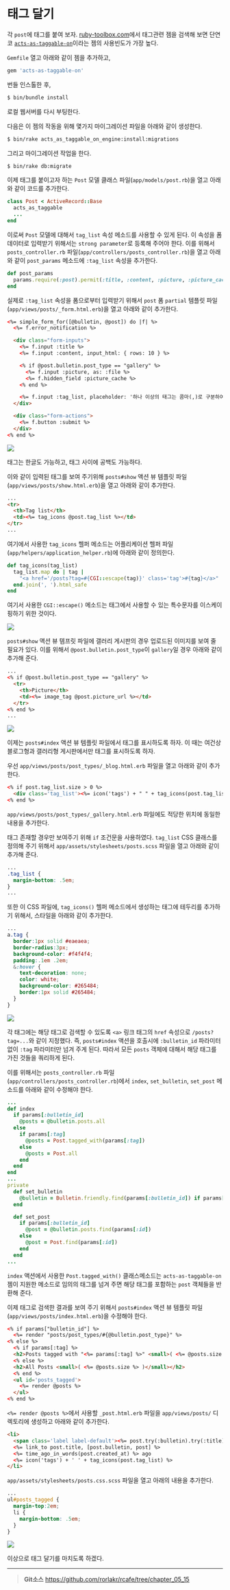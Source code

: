 # 태그 달기

각 `post`에 태그를 붙여 보자. [ruby-toolbox.com](https://www.ruby-toolbox.com/categories/rails_tagging)에서 태그관련 젬을 검색해 보면 단연코 [`acts-as-taggable-on`](https://github.com/mbleigh/acts-as-taggable-on)이라는 젬의 사용빈도가 가장 높다.

`Gemfile` 열고 아래와 같이 젬을 추가하고,

```ruby
gem 'acts-as-taggable-on'
```

번들 인스톨한 후,

```bash
$ bin/bundle install
```

로컬 웹서버를 다시 부팅한다.

다음은 이 젬의 작동을 위해 몇가지 마이그레이션 파일을 아래와 같이 생성한다.

```bash
$ bin/rake acts_as_taggable_on_engine:install:migrations
```

그리고 마이그레이션 작업을 한다.

```bash
$ bin/rake db:migrate
```

이제 태그를 붙이고자 하는 `Post` 모델 클래스 파일(`app/models/post.rb`)을 열고 아래와 같이 코드를 추가한다.

```ruby
class Post < ActiveRecord::Base
  acts_as_taggable
  ...
end
```

이로써 `Post` 모델에 대해서 `tag_list` 속성 메소드를 사용할 수 있게 된다. 이 속성을 폼 데이터로 입력받기 위해서는 `strong parameter`로 등록해 주어야 한다. 이를 위해서  `posts_controller.rb` 파일(`app/controllers/posts_controller.rb`)을 열고 아래와 같이 `post_params` 메소드에 `:tag_list` 속성을 추가한다.

```ruby
def post_params
  params.require(:post).permit(:title, :content, :picture, :picture_cache, :tag_list)
end
```

실제로 `:tag_list` 속성을 폼으로부터 입력받기 위해서 `post` 폼 `partial` 템플릿 파일(`app/views/posts/_form.html.erb`)을 열고 아래와 같이 추가한다.

```html
<%= simple_form_for([@bulletin, @post]) do |f| %>
  <%= f.error_notification %>

  <div class="form-inputs">
    <%= f.input :title %>
    <%= f.input :content, input_html: { rows: 10 } %>

    <% if @post.bulletin.post_type == "gallery" %>
      <%= f.input :picture, as: :file %>
      <%= f.hidden_field :picture_cache %>
    <% end %>

    <%= f.input :tag_list, placeholder: '하나 이상의 태그는 콤마(,)로 구분하여 입력하세요.' %>
  </div>

  <div class="form-actions">
    <%= f.button :submit %>
  </div>
<% end %>
```

![](http://i1373.photobucket.com/albums/ag392/rorlab/Photobucket%20Desktop%20-%20RORLAB/rcafe/2015-02-02_05-07-26_zpsfcd6e428.png)

태그는 한글도 가능하고, 태그 사이에 공백도 가능하다.

이와 같이 입력된 태그를 보여 주기위해 `posts#show` 액션 뷰 템플릿 파일(`app/views/posts/show.html.erb`)을 열고 아래와 같이 추가한다.

```html
...
<tr>
  <th>Tag list</th>
  <td><%= tag_icons @post.tag_list %></td>
</tr>
...
```

여기에서 사용한 `tag_icons` 헬퍼 메소드는 어플리케이션 헬퍼 파일(`app/helpers/application_helper.rb`)에 아래와 같이 정의한다.

```ruby
def tag_icons(tag_list)
  tag_list.map do | tag |
    "<a href='/posts?tag=#{CGI::escape(tag)}' class='tag'>#{tag}</a>"
  end.join(', ').html_safe
end
```

여기서 사용한 `CGI::escape()` 메소드는 태그에서 사용할 수 있는 특수문자를 이스케이핑하기 위한 것이다.

![](http://i1373.photobucket.com/albums/ag392/rorlab/Photobucket%20Desktop%20-%20RORLAB/rcafe/2015-02-02_05-12-30_zps1c3547d7.png)

`posts#show` 액션 뷰 템프릿 파일에 갤러리 게시판의 경우 업로드된 이미지를 보여 줄 필요가 있다. 이를 위해서 `@post.bulletin.post_type`이 `gallery`일 경우 아래와 같이 추가해 준다.

```html
...
<% if @post.bulletin.post_type == "gallery" %>
  <tr>
    <th>Picture</th>
    <td><%= image_tag @post.picture_url %></td>
  </tr>
<% end %>
...
```

![](http://i1373.photobucket.com/albums/ag392/rorlab/Photobucket%20Desktop%20-%20RORLAB/rcafe/2015-02-02_05-17-54_zps2bbd5e41.png)

이제는 `posts#index` 액션 뷰 템플릿 파일에서 태그를 표시하도록 하자. 이 때는 여건상 블로그형과 갤러리형 게시판에서만 태그를 표시하도록 하자.

우선 `app/views/posts/post_types/_blog.html.erb` 파일을 열고 아래와 같이 추가한다.

```html
<% if post.tag_list.size > 0 %>
  <div class='tag_list'><%= icon('tags') + " " + tag_icons(post.tag_list) %></div>
<% end %>
```

`app/views/posts/post_types/_gallery.html.erb` 파일에도 적당한 위치에 동일한 내용을 추가한다.

태그 존재할 경우만 보여주기 위해 `if` 조건문을 사용하였다. `tag_list` CSS 클래스를 정의해 주기 위해서 `app/assets/stylesheets/posts.scss` 파일을 열고 아래와 같이 추가해 준다.

```css
...
.tag_list {
  margin-bottom: .5em;
}
...
```

또한 이 CSS 파일에, `tag_icons()` 헬퍼 메소드에서 생성하는 태그에 테두리를 추가하기 위해서, 스타일을 아래와 같이 추가한다.

```css
...
a.tag {
  border:1px solid #eaeaea;
  border-radius:3px;
  background-color: #f4f4f4;
  padding:.1em .2em;
  &:hover {
    text-decoration: none;
    color: white;
    background-color: #265484;
    border:1px solid #265484;
  }
}
```

![](http://i1373.photobucket.com/albums/ag392/rorlab/Photobucket%20Desktop%20-%20RORLAB/rails_guideline/2014-07-06_19-24-01_zpsa0ff25fc.png)

각 태그에는 해당 태그로 검색할 수 있도록  `<a>` 링크 태그의 `href` 속성으로 `/posts?tag=...`와 같이 지정했다. 즉, `posts#index` 액션을 호출시에 `:bulletin_id` 파라미터 없이 `:tag` 파라미터만 넘겨 주게 된다. 따라서 모든 `posts` 객체에 대해서 해당 태그를 가진 것들을 쿼리하게 된다.

이를 위해서는 `posts_controller.rb` 파일(`app/controllers/posts_controller.rb`)에서 `index`, `set_bulletin`, `set_post` 메소드를 아래와 같이 수정해야 한다.

```ruby
...
def index
  if params[:bulletin_id]
    @posts = @bulletin.posts.all
  else
    if params[:tag]
      @posts = Post.tagged_with(params[:tag])
    else
      @posts = Post.all
    end
  end
end
...
private
  def set_bulletin
    @bulletin = Bulletin.friendly.find(params[:bulletin_id]) if params[:bulletin_id]
  end

  def set_post
    if params[:bulletin_id]
      @post = @bulletin.posts.find(params[:id])
    else
      @post = Post.find(params[:id])
    end
  end
...
```

`index` 액션에서 사용한 `Post.tagged_with()` 클래스메소드는 `acts-as-taggable-on` 젬이 지원한 메소드로 임의의 태그를 넘겨 주면 해당 태그를 포함하는 `post` 객체들을 반환해 준다.

이제 태그로 검색한 결과를 보여 주기 위해서 `posts#index` 액션 뷰 템플릿 파일(`app/views/posts/index.html.erb`)을 수정해야 한다.

```html
<% if params["bulletin_id"] %>
  <%= render "posts/post_types/#{@bulletin.post_type}" %>
<% else %>
  <% if params[:tag] %>
  <h2>Posts tagged with "<%= params[:tag] %>" <small>( <%= @posts.size %> )</small></h2>
  <% else %>
  <h2>All Posts <small>( <%= @posts.size %> )</small></h2>
  <% end %>
  <ul id='posts_tagged'>
    <%= render @posts %>
  </ul>
<% end %>
```

`<%= render @posts %>`에서 사용할 `_post.html.erb` 파일을 `app/views/posts/` 디렉토리에 생성하고 아래와 같이 추가한다.

```html
<li>
  <span class='label label-default'><%= post.try(:bulletin).try(:title) %></span>
  <%= link_to post.title, [post.bulletin, post] %>
  <%= time_ago_in_words(post.created_at) %> ago
  <%= icon('tags') + ' ' + tag_icons(post.tag_list) %>
</li>
```

`app/assets/stylesheets/posts.css.scss` 파일을 열고 아래의 내용을 추가한다.

```css
...
ul#posts_tagged {
  margin-top:2em;
  li {
    margin-bottom: .5em;
  }
}
```


![](http://i1373.photobucket.com/albums/ag392/rorlab/Photobucket%20Desktop%20-%20RORLAB/rails_guideline/2014-07-06_19-50-46_zps98e2d69c.png)

이상으로 태그 달기를 마치도록 하겠다.

---
> **Git소스** https://github.com/rorlakr/rcafe/tree/chapter_05_15


